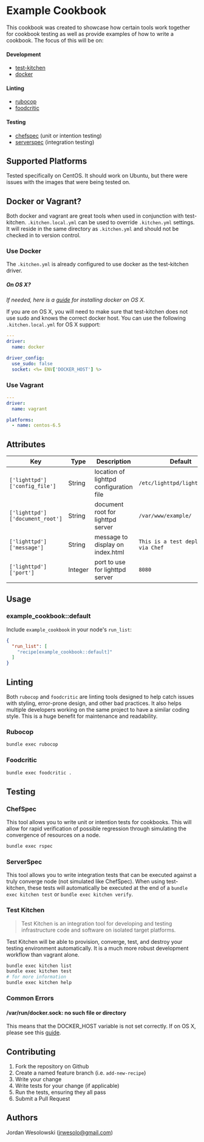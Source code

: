 # Example Cookbook

This cookbook was created to showcase how certain tools work together for cookbook testing as well as provide examples of how to write a cookbook. The focus of this will be on:

#### Development

* [test-kitchen](https://github.com/test-kitchen/test-kitchen)
* [docker](http://www.docker.com/whatisdocker)

#### Linting

* [rubocop](https://github.com/bbatsov/rubocop)
* [foodcritic](https://github.com/acrmp/foodcritic)

#### Testing

* [chefspec](https://github.com/sethvargo/chefspec) (unit or intention testing)
* [serverspec](https://github.com/serverspec/serverspec) (integration testing)

## Supported Platforms

Tested specifically on CentOS. It should work on Ubuntu, but there were issues with the images that were being tested on.

## Docker or Vagrant?

Both docker and vagrant are great tools when used in conjunction with test-kitchen. `.kitchen.local.yml` can be used to override `.kitchen.yml` settings. It will reside in the same directory as `.kitchen.yml` and should not be checked in to version control.

### Use Docker

The `.kitchen.yml` is already configured to use docker as the test-kitchen driver.

##### On OS X?

_If needed, here is a [guide](https://github.com/jrwesolo/docker_osx) for installing docker on OS X._

If you are on OS X, you will need to make sure that test-kitchen does not use sudo and knows the correct docker host. You can use the following `.kitchen.local.yml` for OS X support:

```yaml
---
driver:
  name: docker

driver_config:
  use_sudo: false
  socket: <%= ENV['DOCKER_HOST'] %>
```

### Use Vagrant

```yaml
---
driver:
  name: vagrant

platforms:
  - name: centos-6.5
```

## Attributes

| Key | Type | Description | Default |
| --- | ---- | ----------- | ------- |
| `['lighttpd']['config_file']` | String | location of lighttpd configuration file | `/etc/lighttpd/lighttpd.conf` |
| `['lighttpd']['document_root']` | String | document root for lighttpd server | `/var/www/example/` |
| `['lighttpd']['message']` | String | message to display on index.html | `This is a test deployment via Chef` |
| `['lighttpd']['port']` | Integer | port to use for lighttpd server | `8080` |

## Usage

### example_cookbook::default

Include `example_cookbook` in your node's `run_list`:

```json
{
  "run_list": [
    "recipe[example_cookbook::default]"
  ]
}
```

## Linting

Both `rubocop` and `foodcritic` are linting tools designed to help catch issues with styling, error-prone design, and other bad practices. It also helps multiple developers working on the same project to have a similar coding style. This is a huge benefit for maintenance and readability.

### Rubocop

```bash
bundle exec rubocop
```

### Foodcritic

```bash
bundle exec foodcritic .
```

## Testing

### ChefSpec

This tool allows you to write unit or intention tests for cookbooks. This will allow for rapid verification of possible regression through simulating the convergence of resources on a node.

```bash
bundle exec rspec
```

### ServerSpec

This tool allows you to write integration tests that can be executed against a truly converge node (not simulated like ChefSpec). When using test-kitchen, these tests will automatically be executed at the end of a `bundle exec kitchen test` or `bundle exec kitchen verify`.

### Test Kitchen

> Test Kitchen is an integration tool for developing and testing infrastructure code and software on isolated target platforms.

Test Kitchen will be able to provision, converge, test, and destroy your testing environment automatically. It is a much more robust development workflow than vagrant alone.

```bash
bundle exec kitchen list
bundle exec kitchen test
# for more information
bundle exec kitchen help
```

### Common Errors

#### /var/run/docker.sock: no such file or directory

This means that the DOCKER_HOST variable is not set correctly. If on OS X, please see this [guide](https://github.com/jrwesolo/docker_osx).

## Contributing

1. Fork the repository on Github
2. Create a named feature branch (i.e. `add-new-recipe`)
3. Write your change
4. Write tests for your change (if applicable)
5. Run the tests, ensuring they all pass
6. Submit a Pull Request

## Authors

Jordan Wesolowski (<jrwesolo@gmail.com>)

